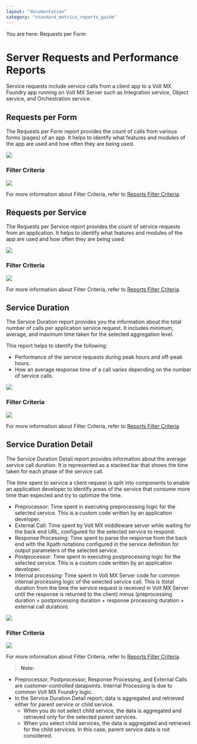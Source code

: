 ```yaml
---
layout: "documentation"
category: "standard_metrics_reports_guide"
---
```

                            

You are here: Requests per Form

Server Requests and Performance Reports
=======================================

Service requests include service calls from a client app to a Volt MX Foundry app running on Volt MX Server such as Integration service, Object service, and Orchestration service.

Requests per Form
-----------------

The Requests per Form report provides the count of calls from various forms (pages) of an app. It helps to identify what features and modules of the app are used and how often they are being used.

![](../Resources/Images/Standard_Reports/Requests_per_Form_679x374.png)

### Filter Criteria

![](../Resources/Images/Filter_Criteria/RequestsPerForm_FilterCriteria.PNG)

For more information about Filter Criteria, refer to [Reports Filter Criteria](Reports_Filter_Criteria.html).

Requests per Service
--------------------

The Requests per Service report provides the count of service requests from an application. It helps to identify what features and modules of the app are used and how often they are being used.

![](../Resources/Images/Standard_Reports/Requests_per_Service_663x341.png)

### Filter Criteria

![](../Resources/Images/Filter_Criteria/RequestsPerService_FilterCriteria.PNG)

For more information about Filter Criteria, refer to [Reports Filter Criteria](Reports_Filter_Criteria.html).

Service Duration
----------------

The Service Duration report provides you the information about the total number of calls per application service request. It includes minimum, average, and maximum time taken for the selected aggregation level.

This report helps to identify the following:

*   Performance of the service requests during peak hours and off-peak hours.
*   How an average response time of a call varies depending on the number of service calls.

![](../Resources/Images/Standard_Reports/Service_Duration_665x335.png)

### Filter Criteria

![](../Resources/Images/Filter_Criteria/ServiceDuration_FilterCriteria.PNG)

For more information about Filter Criteria, refer to [Reports Filter Criteria](Reports_Filter_Criteria.html).

Service Duration Detail
-----------------------

The Service Duration Detail report provides information about the average service call duration. It is represented as a stacked bar that shows the time taken for each phase of the service call.

The time spent to service a client request is split into components to enable an application developer to identify areas of the service that consume more time than expected and try to optimize the time.

*   Preprocessor: Time spent in executing preprocessing logic for the selected service. This is a custom code written by an application developer.
*   External Call: Time spent by Volt MX middleware server while waiting for the back end URL, configured for the selected service to respond.
*   Response Processing: Time spent to parse the response from the back end with the Xpath notations configured in the service definition for output parameters of the selected service.
*   Postprocessor: Time spent in executing postprocessing logic for the selected service. This is a custom code written by an application developer.
*   Internal processing: Time spent in Volt MX Server code for common internal processing logic of the selected service call. This is (total duration from the time the service request is received in Volt MX Server until the response is returned to the client) minus (preprocessing duration + postprocessing duration + response processing duration + external call duration).

![](../Resources/Images/Standard_Reports/Service_Duration_Detail_665x343.png)

### Filter Criteria

![](../Resources/Images/Filter_Criteria/ServiceDurationDetail_FilterCriteria.PNG)

For more information about Filter Criteria, refer to [Reports Filter Criteria](Reports_Filter_Criteria.html).

> **Note:**  
*   Preprocessor, Postprocessor, Response Processing, and External Calls are customer-controlled datapoints. Internal Processing is due to common Volt MX Foundry logic.  
*   In the Service Duration Detail report, data is aggregated and retrieved either for parent service or child service.  
    *   When you do not select child service, the data is aggregated and retrieved only for the selected parent services.  
    *   When you select child services, the data is aggregated and retrieved for the child services. In this case, parent service data is not considered.  
    